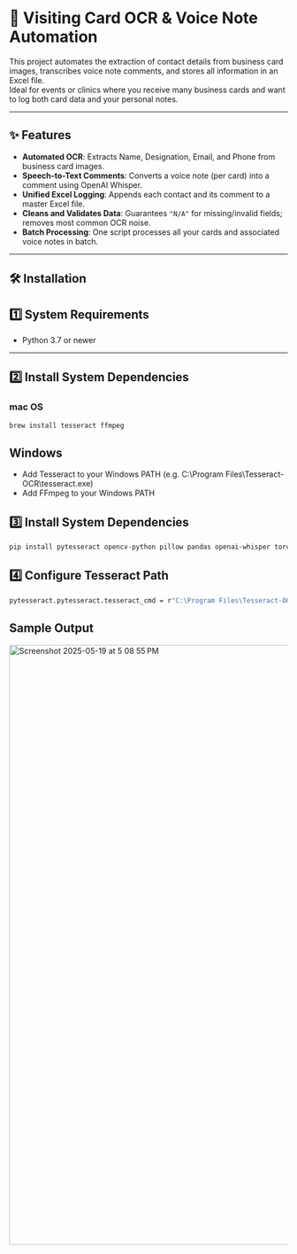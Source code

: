 # 🪪 Visiting Card OCR & Voice Note Automation

This project automates the extraction of contact details from business card images, transcribes voice note comments, and stores all information in an Excel file.  
Ideal for events or clinics where you receive many business cards and want to log both card data and your personal notes.

---

## ✨ Features

- **Automated OCR**: Extracts Name, Designation, Email, and Phone from business card images.
- **Speech-to-Text Comments**: Converts a voice note (per card) into a comment using OpenAI Whisper.
- **Unified Excel Logging**: Appends each contact and its comment to a master Excel file.
- **Cleans and Validates Data**: Guarantees `"N/A"` for missing/invalid fields; removes most common OCR noise.
- **Batch Processing**: One script processes all your cards and associated voice notes in batch.

---

## 🛠️ Installation

## 1️⃣ System Requirements

- Python 3.7 or newer

---

## 2️⃣ Install System Dependencies

### mac OS

```bash
brew install tesseract ffmpeg
```

## Windows
- Add Tesseract to your Windows PATH (e.g. C:\Program Files\Tesseract-OCR\tesseract.exe)
- Add FFmpeg to your Windows PATH

## 3️⃣ Install System Dependencies
```bash
pip install pytesseract opencv-python pillow pandas openai-whisper torch
```

## 4️⃣ Configure Tesseract Path
```bash
pytesseract.pytesseract.tesseract_cmd = r"C:\Program Files\Tesseract-OCR\tesseract.exe"
```


## Sample Output
<img width="1083" alt="Screenshot 2025-05-19 at 5 08 55 PM" src="https://github.com/user-attachments/assets/4499209b-4685-49b5-8629-717c2f242867" />


